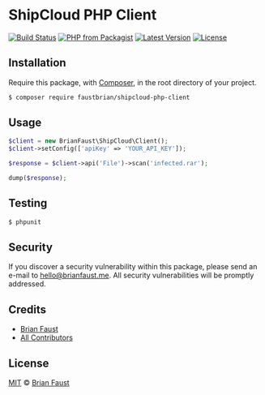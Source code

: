 # ShipCloud PHP Client

[![Build Status](https://img.shields.io/travis/faustbrian/ShipCloud-PHP-Client/master.svg?style=flat-square)](https://travis-ci.org/faustbrian/ShipCloud-PHP-Client)
[![PHP from Packagist](https://img.shields.io/packagist/php-v/faustbrian/shipcloud-php-client.svg?style=flat-square)]()
[![Latest Version](https://img.shields.io/github/release/faustbrian/ShipCloud-PHP-Client.svg?style=flat-square)](https://github.com/faustbrian/ShipCloud-PHP-Client/releases)
[![License](https://img.shields.io/packagist/l/faustbrian/ShipCloud-PHP-Client.svg?style=flat-square)](https://packagist.org/packages/faustbrian/ShipCloud-PHP-Client)

## Installation

Require this package, with [Composer](https://getcomposer.org/), in the root directory of your project.

```bash
$ composer require faustbrian/shipcloud-php-client
```

## Usage

```php
$client = new BrianFaust\ShipCloud\Client();
$client->setConfig(['apiKey' => 'YOUR_API_KEY']);

$response = $client->api('File')->scan('infected.rar');

dump($response);
```

## Testing

``` bash
$ phpunit
```

## Security

If you discover a security vulnerability within this package, please send an e-mail to hello@brianfaust.me. All security vulnerabilities will be promptly addressed.

## Credits

- [Brian Faust](https://github.com/faustbrian)
- [All Contributors](../../contributors)

## License

[MIT](LICENSE) © [Brian Faust](https://brianfaust.me)
